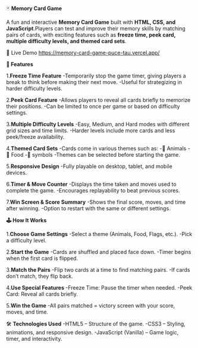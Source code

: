 🃏 **Memory Card Game**

A fun and interactive **Memory Card Game** built with **HTML, CSS, and JavaScript**.Players can test and improve their memory skills by matching pairs of cards, with exciting features such as **freeze time, peek card, multiple difficulty levels, and themed card sets**.

🚀 Live Demo
https://memory-card-game-puce-tau.vercel.app/

**🎯 Features**

1.**Freeze Time Feature**
-Temporarily stop the game timer, giving players a break to think before making their next move.
-Useful for strategizing in harder difficulty levels.

2.**Peek Card Feature**
-Allows players to reveal all cards briefly to memorize their positions.
-Can be limited to once per game or based on difficulty settings.

3.**Multiple Difficulty Levels**
-Easy, Medium, and Hard modes with different grid sizes and time limits.
-Harder levels include more cards and less peek/freeze availability.

4.**Themed Card Sets**
-Cards come in various themes such as:
-🐾 Animals
-🍔 Food
-🔣 symbols
-Themes can be selected before starting the game.

5.**Responsive Design**
-Fully playable on desktop, tablet, and mobile devices.

6.**Timer & Move Counter**
-Displays the time taken and moves used to complete the game.
-Encourages replayability to beat previous scores.

7.**Win Screen & Score Summary**
-Shows the final score, moves, and time after winning.
-Option to restart with the same or different settings.


**🕹 How It Works**

1.**Choose Game Settings**
-Select a theme (Animals, Food, Flags, etc.).
-Pick a difficulty level.

2.**Start the Game**
-Cards are shuffled and placed face down.
-Timer begins when the first card is flipped.

3.**Match the Pairs**
-Flip two cards at a time to find matching pairs.
-If cards don’t match, they flip back.

4.**Use Special Features**
-Freeze Time: Pause the timer when needed.
-Peek Card: Reveal all cards briefly.

5.**Win the Game**
-All pairs matched = victory screen with your score, moves, and time.

🛠 **Technologies Used**
-HTML5 – Structure of the game.
-CSS3 – Styling, animations, and responsive design.
-JavaScript (Vanilla) – Game logic, timer, and interactivity.



